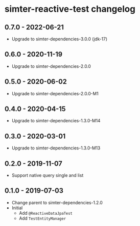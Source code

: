 # simter-reactive-test changelog

## 0.7.0 - 2022-06-21

- Upgrade to simter-dependencies-3.0.0 (jdk-17)

## 0.6.0 - 2020-11-19

- Upgrade to simter-dependencies-2.0.0

## 0.5.0 - 2020-06-02

- Upgrade to simter-dependencies-2.0.0-M1

## 0.4.0 - 2020-04-15

- Upgrade to simter-dependencies-1.3.0-M14

## 0.3.0 - 2020-03-01

- Upgrade to simter-dependencies-1.3.0-M13

## 0.2.0 - 2019-11-07

- Support native query single and list

## 0.1.0 - 2019-07-03

- Change parent to simter-dependencies-1.2.0
- Initial
    - Add `@ReactiveDataJpaTest`
    - Add `TestEntityManager`